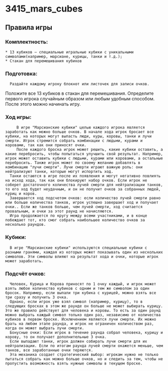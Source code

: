 # 3415_mars_cubes
## Правила игры
### Комплектность:
    * 13 кубиков — специальные игральные кубики с уникальными символами(например, марсиане, курицы, танки и т.д.);
    * Стакан для перемешивания кубиков

### Подготовка:
      Раздайте каждому игроку блокнот или листочек для записи очков.                                                                                  
 Положите все 13 кубиков в стакан для перемешивания. Определите первого игрока случайным образом или любым удобным способом. После этого можно начинать игру.

### Ход игры:
         В игре "Марсианские кубики" целью каждого игрока является заработать как можно больше очков. В начале хода игрок бросает все кубики, на которых могут выпасть люди, куры, коровы, танки и лучи смерти. Игрок стремится собрать комбинации с людьми, курами и коровами, так как они приносят очки. 
         После каждого броска игрок может решить, какие кубики оставить, а какие перебросить, чтобы попытаться улучшить свой результат. Например, игрок может оставить кубики с людьми, курами или коровами, а остальные перебросить. Также игрок может по своему желанию добавлять в комбинацию "лучи смерти". Лучи смерти играют важную роль: они нейтрализуют танки, которые могут испортить ход.
      Танки остаются в игре после их появления и могут негативно повлиять на исход хода, так как они блокируют набор очков. Если игрок не соберет достаточного количества лучей смерти для нейтрализации танков, то его ход будет неудачным, и он не получит очков за собранных людей, куриц и коров. 
      Завершается ход подсчетом очков: если количество лучей смерти равно или больше количества танков, игрок успешно завершает ход и получает очки.. Если же танков больше, чем лучей смерти, ход считается провальным, и очки за этот раунд не начисляются.
      Игра продолжается по кругу между всеми участниками, и в конце побеждает тот, кто смог собрать наибольшее количество очков за несколько раундов.

### Кубики:
      В игре "Марсианские кубики" используются специальные кубики с разными гранями, каждая из которых может показывать один из нескольких символов. Эти символы влияют на результат хода и очки, которые игрок может заработать.

### Подсчёт очков:
      Человек, Курица и Корова приносят по 1 очку каждый, и игрок может взять любое количество кубиков с одним и тем же символом за один бросок. Например, если выпали три кубика с курицей, можно взять все три сразу и получить 3 очка.
      Однако, если игрок уже взял символ (например, курицу), то в следующих бросках в этом же раунде он больше не может выбирать курицу. Это же правило действует для человека и коровы. То есть за один раунд можно выбрать каждый символ только один раз, независимо от количества кубиков в первом броске. Исключением являются лучи смерти. Их можно брать на любом этапе раунда, и игрок не ограничен количеством раз, когда он может выбрать лучи смерти.
      Бонусные очки: Если игрок в течение раунда собрал человека, курицу и корову, то он получает дополнительные 3 очка.
      Если выпадают танки, игрок должен собирать лучи смерти для их нейтрализации. Если по итогам раунда лучей смерти окажется меньше, чем танков, все заработанные очки теряются.
      Эта механика создает стратегический выбор: игрокам нужно не только пытаться собрать как можно больше очков, но и следить за тем, чтобы не пропустить возможность взять нужные символы в текущем броске.
